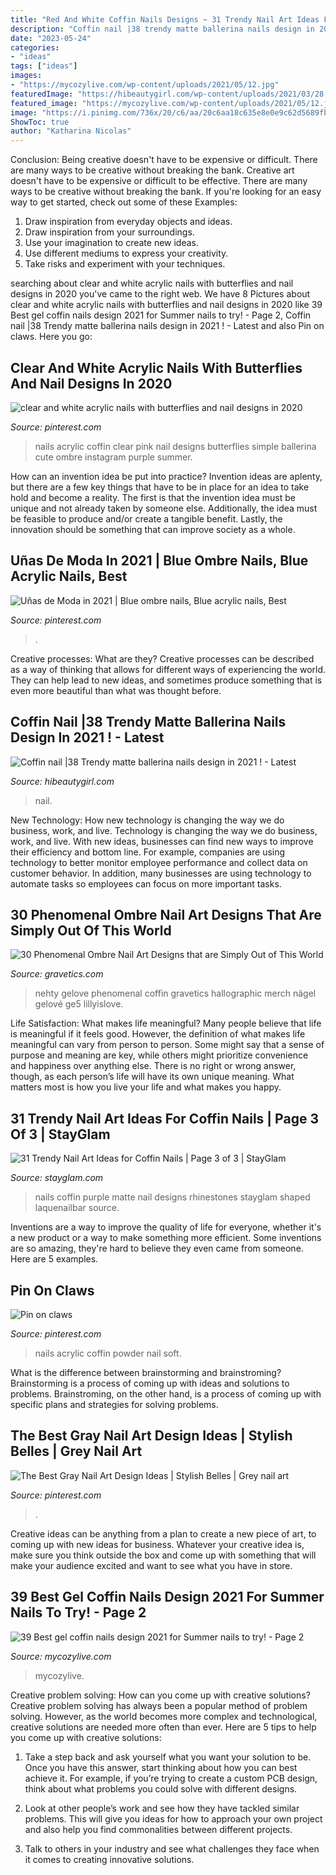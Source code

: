 ```yaml
---
title: "Red And White Coffin Nails Designs ~ 31 Trendy Nail Art Ideas For Coffin Nails"
description: "Coffin nail |38 trendy matte ballerina nails design in 2021 !"
date: "2023-05-24"
categories:
- "ideas"
tags: ["ideas"]
images:
- "https://mycozylive.com/wp-content/uploads/2021/05/12.jpg"
featuredImage: "https://hibeautygirl.com/wp-content/uploads/2021/03/28-7.jpg"
featured_image: "https://mycozylive.com/wp-content/uploads/2021/05/12.jpg"
image: "https://i.pinimg.com/736x/20/c6/aa/20c6aa18c635e8e0e9c62d5689fbbf8f.jpg"
ShowToc: true
author: "Katharina Nicolas"
---
```



Conclusion: Being creative doesn't have to be expensive or difficult. There are many ways to be creative without breaking the bank.
Creative art doesn't have to be expensive or difficult to be effective. There are many ways to be creative without breaking the bank. If you're looking for an easy way to get started, check out some of these Examples: 
1. Draw inspiration from everyday objects and ideas.
2. Draw inspiration from your surroundings.
3. Use your imagination to create new ideas. 
4. Use different mediums to express your creativity.
5. Take risks and experiment with your techniques.

	

		
searching about clear and white acrylic nails with butterflies and nail designs in 2020 you've came to the right web. We have 8 Pictures about clear and white acrylic nails with butterflies and nail designs in 2020 like 39 Best gel coffin nails design 2021 for Summer nails to try! - Page 2, Coffin nail |38 Trendy matte ballerina nails design in 2021 ! - Latest and also Pin on claws. Here you go:
		
    
## Clear And White Acrylic Nails With Butterflies And Nail Designs In 2020

<img loading=lazy src="https://i.pinimg.com/736x/2b/d6/98/2bd6983043b4e558f7074bd5becdf0fe.jpg" onerror="this.onerror=null;this.src='https://tse4.mm.bing.net/th?id=OIP.S75nxNZF_qFf3BUNhRBTlwHaG8&amp;pid=15.1';" alt="clear and white acrylic nails with butterflies and nail designs in 2020">

_Source: pinterest.com_

>nails acrylic coffin clear pink nail designs butterflies simple ballerina cute ombre instagram purple summer. 

	

How can an invention idea be put into practice?
Invention ideas are aplenty, but there are a few key things that have to be in place for an idea to take hold and become a reality. The first is that the invention idea must be unique and not already taken by someone else. Additionally, the idea must be feasible to produce and/or create a tangible benefit. Lastly, the innovation should be something that can improve society as a whole.

    
## Uñas De Moda In 2021 | Blue Ombre Nails, Blue Acrylic Nails, Best

<img loading=lazy src="https://i.pinimg.com/736x/b4/3a/9e/b43a9eb7b032f9726742a16abb777c42.jpg" onerror="this.onerror=null;this.src='https://tse3.mm.bing.net/th?id=OIP.XBF5D_UX8qLydlKr6j6E3QHaLG&amp;pid=15.1';" alt="Uñas de Moda in 2021 | Blue ombre nails, Blue acrylic nails, Best">

_Source: pinterest.com_

>. 

	

Creative processes: What are they?
Creative processes can be described as a way of thinking that allows for different ways of experiencing the world. They can help lead to new ideas, and sometimes produce something that is even more beautiful than what was thought before.

    
## Coffin Nail |38 Trendy Matte Ballerina Nails Design In 2021 ! - Latest

<img loading=lazy src="https://hibeautygirl.com/wp-content/uploads/2021/03/28-7.jpg" onerror="this.onerror=null;this.src='https://tse1.mm.bing.net/th?id=OIP.fdbs4JdXLNfA5kYByxfsMwHaMo&amp;pid=15.1';" alt="Coffin nail |38 Trendy matte ballerina nails design in 2021 ! - Latest">

_Source: hibeautygirl.com_

>nail. 

	

New Technology: How new technology is changing the way we do business, work, and live.
Technology is changing the way we do business, work, and live. With new ideas, businesses can find new ways to improve their efficiency and bottom line. For example, companies are using technology to better monitor employee performance and collect data on customer behavior. In addition, many businesses are using technology to automate tasks so employees can focus on more important tasks.

    
## 30 Phenomenal Ombre Nail Art Designs That Are Simply Out Of This World

<img loading=lazy src="https://www.gravetics.com/wp-content/uploads/2017/08/Nude-ombre-nails.jpg" onerror="this.onerror=null;this.src='https://tse3.mm.bing.net/th?id=OIP.OWSIGsdCgMHVjE1sPzJXnQHaJ_&amp;pid=15.1';" alt="30 Phenomenal Ombre Nail Art Designs that are Simply Out of This World">

_Source: gravetics.com_

>nehty gelove phenomenal coffin gravetics hallographic merch nägel gelové ge5 lillyislove. 

	

Life Satisfaction: What makes life meaningful?
Many people believe that life is meaningful if it feels good. However, the definition of what makes life meaningful can vary from person to person. Some might say that a sense of purpose and meaning are key, while others might prioritize convenience and happiness over anything else. There is no right or wrong answer, though, as each person’s life will have its own unique meaning. What matters most is how you live your life and what makes you happy.

    
## 31 Trendy Nail Art Ideas For Coffin Nails | Page 3 Of 3 | StayGlam

<img loading=lazy src="https://stayglam.com/wp-content/uploads/2016/02/laquenailbar4.jpg" onerror="this.onerror=null;this.src='https://tse1.mm.bing.net/th?id=OIP.vamh7EZZfx00vyyvKQGExAHaHa&amp;pid=15.1';" alt="31 Trendy Nail Art Ideas for Coffin Nails | Page 3 of 3 | StayGlam">

_Source: stayglam.com_

>nails coffin purple matte nail designs rhinestones stayglam shaped laquenailbar source. 

	

Inventions are a way to improve the quality of life for everyone, whether it's a new product or a way to make something more efficient. Some inventions are so amazing, they're hard to believe they even came from someone. Here are 5 examples.

    
## Pin On Claws

<img loading=lazy src="https://i.pinimg.com/736x/3c/b1/82/3cb182f25c26dddb187dc529b33c2950.jpg" onerror="this.onerror=null;this.src='https://tse3.mm.bing.net/th?id=OIP.W1Cg1ocZjYklxuFTTM0_KgHaJ3&amp;pid=15.1';" alt="Pin on claws">

_Source: pinterest.com_

>nails acrylic coffin powder nail soft. 

	

What is the difference between brainstorming and brainstroming?
Brainstorming is a process of coming up with ideas and solutions to problems. Brainstroming, on the other hand, is a process of coming up with specific plans and strategies for solving problems.

    
## The Best Gray Nail Art Design Ideas | Stylish Belles | Grey Nail Art

<img loading=lazy src="https://i.pinimg.com/736x/20/c6/aa/20c6aa18c635e8e0e9c62d5689fbbf8f.jpg" onerror="this.onerror=null;this.src='https://tse4.mm.bing.net/th?id=OIP.ChG7o0jw73Ej_zmqxmHAsQHaJ3&amp;pid=15.1';" alt="The Best Gray Nail Art Design Ideas | Stylish Belles | Grey nail art">

_Source: pinterest.com_

>. 

	

Creative ideas can be anything from a plan to create a new piece of art, to coming up with new ideas for business. Whatever your creative idea is, make sure you think outside the box and come up with something that will make your audience excited and want to see what you have in store.

    
## 39 Best Gel Coffin Nails Design 2021 For Summer Nails To Try! - Page 2

<img loading=lazy src="https://mycozylive.com/wp-content/uploads/2021/05/12.jpg" onerror="this.onerror=null;this.src='https://tse2.mm.bing.net/th?id=OIP.aYT8z1U_pHWvvykSpNj3rgHaLH&amp;pid=15.1';" alt="39 Best gel coffin nails design 2021 for Summer nails to try! - Page 2">

_Source: mycozylive.com_

>mycozylive. 

	

Creative problem solving: How can you come up with creative solutions?
Creative problem solving has always been a popular method of problem solving. However, as the world becomes more complex and technological, creative solutions are needed more often than ever. Here are 5 tips to help you come up with creative solutions:
1. Take a step back and ask yourself what you want your solution to be. Once you have this answer, start thinking about how you can best achieve it. For example, if you’re trying to create a custom PCB design, think about what problems you could solve with different designs.

2. Look at other people’s work and see how they have tackled similar problems. This will give you ideas for how to approach your own project and also help you find commonalities between different projects.

3. Talk to others in your industry and see what challenges they face when it comes to creating innovative solutions.

